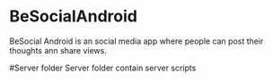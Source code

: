 # BeSocialAndroid
BeSocial Android is an social media app where people can post their thoughts ann share views.


#Server folder
Server folder contain server scripts
